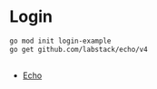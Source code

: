 
# Login

```bash
go mod init login-example
go get github.com/labstack/echo/v4
```

## 
- [Echo](https://echo.labstack.com/)
